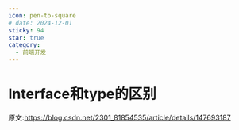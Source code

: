 ```yaml
---
icon: pen-to-square
# date: 2024-12-01
sticky: 94
star: true
category:
  - 前端开发
---
```


<!-- more -->
# Interface和type的区别
<interfaceType></interfaceType>
原文:https://blog.csdn.net/2301_81854535/article/details/147693187